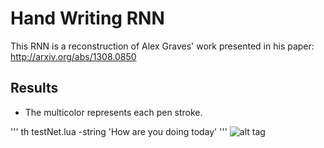 # Hand Writing RNN

This RNN is a reconstruction of Alex Graves' work presented in his paper: http://arxiv.org/abs/1308.0850

## Results
* The multicolor represents each pen stroke.

'''
th testNet.lua -string 'How are you doing today'
'''
![alt tag](https://github.com/jarmstrong2/handwritingnet/blob/master/samples/howareyoutoday.png)
